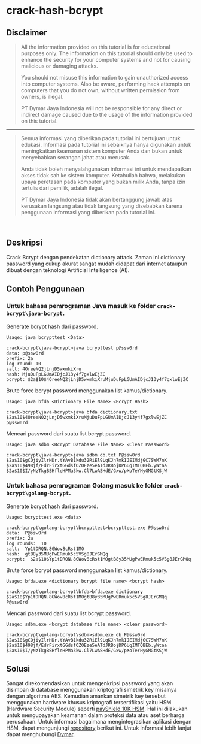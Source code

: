 # crack-hash-bcrypt

## Disclaimer

>All the information provided on this tutorial is for educational purposes only. The information on this tutorial should only be used to enhance the security for your computer systems and not for causing malicious or damaging attacks.
>
>You should not misuse this information to gain unauthorized access into computer systems. Also be aware, performing hack attempts on computers that you do not own, without written permission from owners, is illegal.
>
>PT Dymar Jaya Indonesia will not be responsible for any direct or indirect damage caused due to the usage of the information provided on this tutorial.
---
>Semua informasi yang diberikan pada tutorial ini bertujuan untuk edukasi. Informasi pada tutorial ini sebaiknya hanya digunakan untuk meningkatkan keamanan sistem komputer Anda dan bukan untuk menyebabkan serangan jahat atau merusak.
>
>Anda tidak boleh menyalahgunakan informasi ini untuk mendapatkan akses tidak sah ke sistem komputer. Ketahuilah bahwa, melakukan upaya peretasan pada komputer yang bukan milik Anda, tanpa izin tertulis dari pemilik, adalah ilegal.
>
>PT Dymar Jaya Indonesia tidak akan bertanggung jawab atas kerusakan langsung atau tidak langsung yang disebabkan karena penggunaan informasi yang diberikan pada tutorial ini.
<br>

## Deskripsi
Crack Bcrypt dengan pendekatan dictionary attack. Zaman ini dictionary password yang cukup akurat sangat mudah didapat dari internet ataupun dibuat dengan teknologi Artificial Intelligence (AI).
<br>

## Contoh Penggunaan

### Untuk bahasa pemrograman Java masuk ke folder `crack-bcrypt\java-bcrypt`.

Generate bcrypt hash dari password.
```
Usage: java bcrypttest <Data>

crack-bcrypt\java-bcrypt>java bcrypttest p@ssw0rd
data: p@ssw0rd
prefix: 2a
log round: 10
salt: 4OreeNQ2jLnjD5wxmkiXru
hash: MjuDuFpLGUmAIDjcJ13y4f7gxlwEjZC
bcrypt: $2a$10$4OreeNQ2jLnjD5wxmkiXruMjuDuFpLGUmAIDjcJ13y4f7gxlwEjZC
```

Brute force bcrypt password menggunakan list kamus/dictionary.
```
Usage: java bfda <Dictionary File Name> <Bcrypt Hash>

crack-bcrypt\java-bcrypt>java bfda dictionary.txt $2a$10$4OreeNQ2jLnjD5wxmkiXruMjuDuFpLGUmAIDjcJ13y4f7gxlwEjZC
p@ssw0rd
```

Mencari password dari suatu list bcrypt password.
```
Usage: java sdbm <Bcrypt Database File Name> <Clear Password>

crack-bcrypt\java-bcrypt>java sdbm db.txt P@ssw0rd
$2a$10$gCOjiyIlrHDr.tYAvB1kdu32RiEl9LqKJh7mkIJEIMdjGC7SWM7nK
$2a$10$498jf/EdrFirxtGGdsfOZOEze5eATdJRBojDP6UgIMTQBEb.yWtaa
$2a$10$I/yNzTkgBSHfleHPMa3kw.Cl7LwASHdE/Gxw/pXoTeYHyGMGtKSjW
```

### Untuk bahasa pemrograman Golang masuk ke folder `crack-bcrypt\golang-bcrypt`.

Generate bcrypt hash dari password.
```
Usage: bcrypttest.exe <data>

crack-bcrypt\golang-bcrypt\bcrypttest>bcrypttest.exe P@ssw0rd
data:  P@ssw0rd
prefix: 2a
log rounds:  10
salt:  Yp1tDRQN.8GWov8cRst1MO
hash:  gtB8y35MUgPwERmuk5c5VSg8JErGMQq
bcrypt:  $2a$10$Yp1tDRQN.8GWov8cRst1MOgtB8y35MUgPwERmuk5c5VSg8JErGMQq
```

Brute force bcrypt password menggunakan list kamus/dictionary.
```
Usage: bfda.exe <dictionary bcrypt file name> <bcrypt hash>

crack-bcrypt\golang-bcrypt\bfda>bfda.exe dictionary $2a$10$Yp1tDRQN.8GWov8cRst1MOgtB8y35MUgPwERmuk5c5VSg8JErGMQq
P@ssw0rd
```

Mencari password dari suatu list bcrypt password.
```
Usage: sdbm.exe <bcrypt database file name> <clear password>

crack-bcrypt\golang-bcrypt\sdbm>sdbm.exe db P@ssw0rd
$2a$10$gCOjiyIlrHDr.tYAvB1kdu32RiEl9LqKJh7mkIJEIMdjGC7SWM7nK
$2a$10$498jf/EdrFirxtGGdsfOZOEze5eATdJRBojDP6UgIMTQBEb.yWtaa
$2a$10$I/yNzTkgBSHfleHPMa3kw.Cl7LwASHdE/Gxw/pXoTeYHyGMGtKSjW
```

## Solusi
Sangat direkomendasikan untuk mengenkripsi password yang akan disimpan di database menggunakan kriptografi simetrik key misalnya dengan algoritma AES. Kemudian amankan simetrik key tersebut menggunakan hardware khusus kriptografi tersertifikasi yaitu HSM (Hardware Security Module) seperti [payShield 10K HSM](https://dymarjaya.co.id/product/payshield-10000/). Hal ini dilakukan untuk mengupayakan keamanan dalam proteksi data atau aset berharga perusahaan.
Untuk informasi bagaimana mengintegrasikan aplikasi dengan HSM, dapat mengunjungi [repository](https://github.com/dymarjaya/payshield-hsm-api) berikut ini. Untuk informasi lebih lanjut dapat menghubungi [Dymar](https://www.dymarjaya.co.id).

